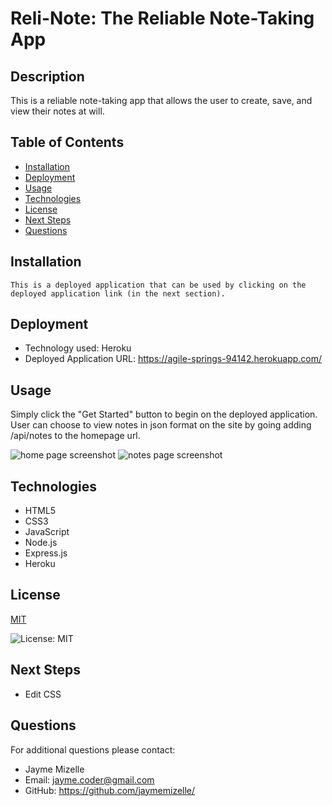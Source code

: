 

# Reli-Note: The Reliable Note-Taking App

## Description
This is a reliable note-taking app that allows the user to create, save, and view their notes at will.

## Table of Contents
  - [Installation](#installation)
  - [Deployment](#deployment)
  - [Usage](#usage)
  - [Technologies](#technologies)
  - [License](#license)
  - [Next Steps](#next-steps)
  - [Questions](#questions)


## Installation
``` This is a deployed application that can be used by clicking on the deployed application link (in the next section). ```

## Deployment
* Technology used: Heroku
* Deployed Application URL: https://agile-springs-94142.herokuapp.com/

## Usage
Simply click the "Get Started" button to begin on the deployed application. User can choose to view notes in json format on the site by going adding /api/notes to the homepage url.

![home page screenshot](./public/assets/images/reli-note-home.png)
![notes page screenshot](./public/assets/images/reli-note-notes.png)

## Technologies
* HTML5
* CSS3
* JavaScript
* Node.js
* Express.js
* Heroku

## License


  [MIT](https://opensource.org/licenses/MIT)
  

  ![License: MIT](https://img.shields.io/badge/License-MIT-9cf)

## Next Steps
* Edit CSS

## Questions
For additional questions please contact:
* Jayme Mizelle
* Email: jayme.coder@gmail.com
* GitHub: https://github.com/jaymemizelle/
